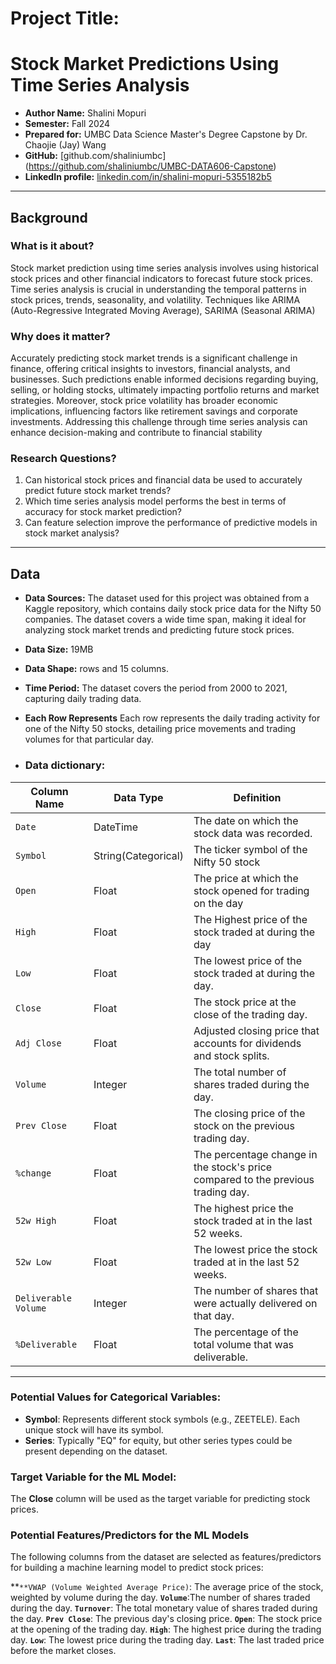 # Project Title: 
# Stock Market Predictions Using Time Series Analysis

- **Author Name:** Shalini Mopuri
- **Semester:** Fall 2024
- **Prepared for:** UMBC Data Science Master's Degree Capstone by Dr. Chaojie (Jay) Wang
- **GitHub:** [github.com/shaliniumbc] (https://github.com/shaliniumbc/UMBC-DATA606-Capstone)
- **LinkedIn profile:** [linkedin.com/in/shalini-mopuri-5355182b5](https://www.linkedin.com/in/shalini-mopuri-5355182b5 )   

---

## Background

### What is it about?
Stock market prediction using time series analysis involves using historical stock prices and other financial indicators to forecast future stock prices. Time series analysis is crucial in understanding the temporal patterns in stock prices, trends, seasonality, and volatility. Techniques like ARIMA (Auto-Regressive Integrated Moving Average), SARIMA (Seasonal ARIMA)

### Why does it matter?

Accurately predicting stock market trends is a significant challenge in finance, offering critical insights to investors, financial analysts, and businesses. Such predictions enable informed decisions regarding buying, selling, or holding stocks, ultimately impacting portfolio returns and market strategies. Moreover, stock price volatility has broader economic implications, influencing factors like retirement savings and corporate investments. Addressing this challenge through time series analysis can enhance decision-making and contribute to financial stability


### Research Questions?

1. Can historical stock prices and financial data be used to accurately predict future stock market trends?
2. Which time series analysis model performs the best in terms of accuracy for stock market prediction?
3. Can feature selection improve the performance of predictive models in stock market analysis?



---

## Data

- **Data Sources:** 
The dataset used for this project was obtained from a Kaggle repository, which contains daily stock price data for the Nifty 50 companies. The dataset covers a wide time span, making it ideal for analyzing stock market trends and predicting future stock prices.
- **Data Size:** 19MB  
- **Data Shape:** rows and 15 columns.  
- **Time Period:** The dataset covers the period from 2000 to 2021, capturing daily trading data.

- **Each Row Represents** Each row represents the daily trading activity for one of the Nifty 50 stocks, detailing price movements and trading volumes for that particular day.

- ### Data dictionary:
  
| **Column Name**         | **Data Type**        |  **Definition**                                                                     |
|-------------------------|----------------------|-------------------------------------------------------------------------------------|
| `Date`                  | DateTime             |  The date on which the stock data was recorded.                                     |
| `Symbol`                | String(Categorical)  |  The ticker symbol of the Nifty 50 stock                                            |
| `Open`                  | Float                |  The price at which the stock opened for trading on the day                         |
| `High`                  | Float                |  The Highest price of the stock traded at during the day                            |
| `Low`                   | Float                |  The lowest price of the stock traded at during the day.                            |
| `Close`                 | Float                |  The stock price at the close of the trading day.                                   |
| `Adj Close`             | Float                |  Adjusted closing price that accounts for dividends and stock splits.               |
| `Volume`                | Integer              |  The total number of shares traded during the day.                                  |
| `Prev Close`            | Float                |  The closing price of the stock on the previous trading day.                        |
| `%change`               | Float                |  The percentage change in the stock's price compared to the previous trading day.   |
| `52w High`              | Float                |  The highest price the stock traded at in the last 52 weeks.                        |
| `52w Low`               | Float                |  The lowest price the stock traded at in the last 52 weeks.                         |
| `Deliverable Volume`    | Integer              |  The number of shares that were actually delivered on that day.                     |
| `%Deliverable`          | Float                |  The percentage of the total volume that was deliverable.                           |

---

### **Potential Values for Categorical Variables**:
- **Symbol**: Represents different stock symbols (e.g., ZEETELE). Each unique stock will have its symbol.
- **Series**: Typically "EQ" for equity, but other series types could be present depending on the dataset.


### Target Variable for the ML Model:
The **Close** column will be used as the target variable for predicting stock prices.

### Potential Features/Predictors for the ML Models
The following columns from the dataset are selected as features/predictors for building a machine learning model to predict stock prices:

**`**VWAP (Volume Weighted Average Price)`: The average price of the stock, weighted by volume during the day.
**`Volume`**:The number of shares traded during the day.
**`Turnover`**: The total monetary value of shares traded during the day.
**`Prev Close`**: The previous day's closing price.
**`Open`**: The stock price at the opening of the trading day.
**`High`**: The highest price during the trading day.
**`Low`**: The lowest price during the trading day.
**`Last`**: The last traded price before the market closes.

   



